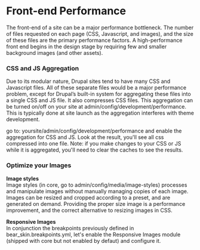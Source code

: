 # Front-end Performance

The front-end of a site can be a major performance bottleneck. The number of files requested on each page (CSS, Javascript, and images), and the size of these files are the primary performance factors. A high-performance front end begins in the design stage by requiring few and smaller background images (and other assets).


### CSS and JS Aggregation

Due to its modular nature, Drupal sites tend to have many CSS and Javascript files. All of these separate files would be a major performance problem, except for Drupal’s built-in system for aggregating these files into a single CSS and JS file. It also compresses CSS files. This aggregation can be turned on/off on your site at admin/config/development/performance. This is typically done at site launch as the aggregation interferes with theme development.

go to: yoursite/admin/config/development/performance and enable the aggregation for CSS and JS. Look at the result, you'll see all css compressed into one file. Note: if you make changes to your CSS or JS while it is aggregated, you'll need to clear the caches to see the results. 

### Optimize your Images

**Image styles**<br>Image styles (in core, go to admin/config/media/image-styles) processes and manipulate images without manually managing copies of each image. Images can be resized and cropped according to a preset, and are generated on demand. Providing the proper size image is a performance improvement, and the correct alternative to resizing images in CSS. 

**Responsive Images**<br>
In conjunction the breakpoints previously defined in bear_skin.breakpoints.yml, let's enable the Responsive Images module (shipped with core but not enabled by defaut) and configure it. 